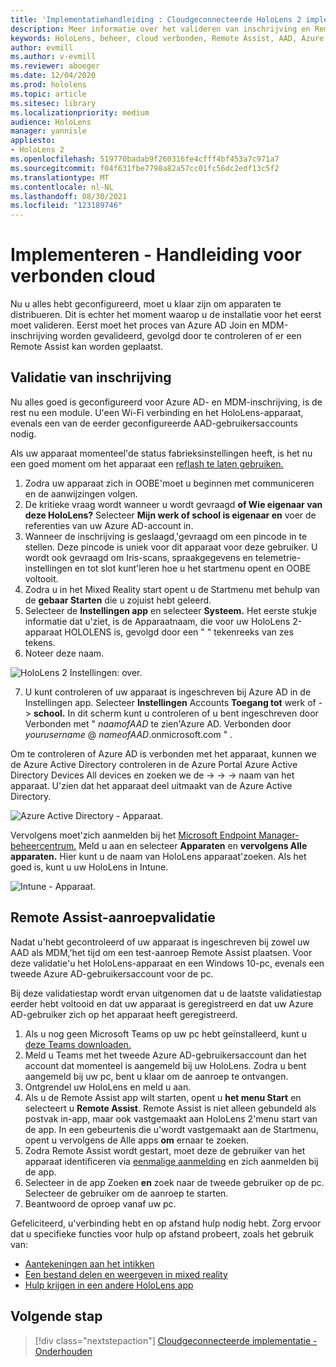 ```yaml
---
title: 'Implementatiehandleiding : Cloudgeconnecteerde HoloLens 2 implementatie op schaal met Remote Assist - Implementeren'
description: Meer informatie over het valideren van inschrijving en Remote Assist voor HoloLens apparaten via een met de cloud verbonden netwerk.
keywords: HoloLens, beheer, cloud verbonden, Remote Assist, AAD, Azure AD, MDM, Mobile Device Management
author: evmill
ms.author: v-evmill
ms.reviewer: aboeger
ms.date: 12/04/2020
ms.prod: hololens
ms.topic: article
ms.sitesec: library
ms.localizationpriority: medium
audience: HoloLens
manager: yannisle
appliesto:
- HoloLens 2
ms.openlocfilehash: 519770badab9f260316fe4cfff4bf453a7c971a7
ms.sourcegitcommit: f04f631fbe7798a82a57cc01fc56dc2edf13c5f2
ms.translationtype: MT
ms.contentlocale: nl-NL
ms.lasthandoff: 08/30/2021
ms.locfileid: "123189746"
---
```

# <a name="deploy---cloud-connected-guide"></a>Implementeren - Handleiding voor verbonden cloud

Nu u alles hebt geconfigureerd, moet u klaar zijn om apparaten te distribueren. Dit is echter het moment waarop u de installatie voor het eerst moet valideren. Eerst moet het proces van Azure AD Join en MDM-inschrijving worden gevalideerd, gevolgd door te controleren of er een Remote Assist kan worden geplaatst.

## <a name="enrollment-validation"></a>Validatie van inschrijving

Nu alles goed is geconfigureerd voor Azure AD- en MDM-inschrijving, is de rest nu een module. U&#39;een Wi-Fi verbinding en het HoloLens-apparaat, evenals een van de eerder geconfigureerde AAD-gebruikersaccounts nodig.

Als uw apparaat momenteel&#39;de status fabrieksinstellingen heeft, is het nu een goed moment om het apparaat een [reflash te laten gebruiken.](/hololens/hololens-recovery#clean-reflash-the-device)

1. Zodra uw apparaat zich in OOBE&#39;moet u beginnen met communiceren en de aanwijzingen volgen. 
1. De kritieke vraag wordt wanneer u wordt gevraagd **of Wie eigenaar van deze HoloLens?** Selecteer **Mijn werk of school is eigenaar en** voer de referenties van uw Azure AD-account in.
1. Wanneer de inschrijving is geslaagd,&#39;gevraagd om een pincode in te stellen. Deze pincode is uniek voor dit apparaat voor deze gebruiker. U wordt ook gevraagd om Iris-scans, spraakgegevens en telemetrie-instellingen en tot slot kunt&#39;leren hoe u het startmenu opent en OOBE voltooit.
1. Zodra u in het Mixed Reality start opent u de Startmenu met behulp van de **gebaar Starten** die u zojuist hebt geleerd.
1. Selecteer de **Instellingen app** en selecteer **Systeem.** Het eerste stukje informatie dat u&#39;ziet, is de Apparaatnaam, die voor uw HoloLens 2-apparaat HOLOLENS is, gevolgd door een &quot; &quot; tekenreeks van zes tekens.
1. Noteer deze naam.

![HoloLens 2 Instellingen: over.](./images/hololens2-settings-about.jpg)

7. U kunt controleren of uw apparaat is ingeschreven bij Azure AD in de Instellingen app. Selecteer **Instellingen** Accounts **Toegang tot** werk of  ->  **school.** In dit scherm kunt u controleren of u bent ingeschreven door Verbonden met &quot; _naamofAAD_ te zien&#39;Azure AD. Verbonden door _yourusername_ @ _nameofAAD_.onmicrosoft.com &quot; .


Om te controleren of Azure AD is verbonden met [](https://portal.azure.com/#home)het apparaat, kunnen we de Azure Active Directory controleren in de Azure Portal Azure Active Directory Devices All devices en zoeken we de  ->    ->    ->  naam van het apparaat. U&#39;zien dat het apparaat deel uitmaakt van de Azure Active Directory.


![Azure Active Directory - Apparaat.](./images/aad-enrollment.png)

Vervolgens moet&#39;zich aanmelden bij het [Microsoft Endpoint Manager-beheercentrum.](https://endpoint.microsoft.com/#home) Meld u aan en selecteer **Apparaten** en **vervolgens Alle apparaten.** Hier kunt u de naam van HoloLens apparaat&#39;zoeken. Als het goed is, kunt u uw HoloLens in Intune.

![Intune - Apparaat.](./images/endpoint-all-devices-enrolled.png)

## <a name="remote-assist-call-validation"></a>Remote Assist-aanroepvalidatie

Nadat u&#39;hebt gecontroleerd of uw apparaat is ingeschreven bij zowel uw AAD als MDM,&#39;het tijd om een test-aanroep Remote Assist plaatsen. Voor deze validatie&#39;u het HoloLens-apparaat en een Windows 10-pc, evenals een tweede Azure AD-gebruikersaccount voor de pc.

Bij deze validatiestap wordt ervan uitgenomen dat u de laatste validatiestap eerder hebt voltooid en dat uw apparaat is geregistreerd en dat uw Azure AD-gebruiker zich op het apparaat heeft geregistreerd.


1. Als u nog geen Microsoft Teams op uw pc hebt geïnstalleerd, kunt u [deze Teams downloaden.](https://www.microsoft.com/microsoft-365/microsoft-teams/download-app)
2. Meld u Teams met het tweede Azure AD-gebruikersaccount dan het account dat momenteel is aangemeld bij uw HoloLens. Zodra u bent aangemeld bij uw pc, bent u klaar om de aanroep te ontvangen.
3. Ontgrendel uw HoloLens en meld u aan.
4. Als u de Remote Assist app wilt starten, opent u **het menu Start** en selecteert u **Remote Assist**. Remote Assist is niet alleen gebundeld als postvak in-app, maar ook vastgemaakt aan HoloLens 2&#39;menu start van de app. In een gebeurtenis die u&#39;wordt vastgemaakt aan de Startmenu, opent u vervolgens de Alle apps **om** ernaar te zoeken.
5. Zodra Remote Assist wordt gestart, moet deze de gebruiker van het apparaat identificeren via [eenmalige aanmelding](/azure/active-directory/manage-apps/what-is-single-sign-on) en zich aanmelden bij de app.
6. Selecteer in de app Zoeken **en** zoek naar de tweede gebruiker op de pc. Selecteer de gebruiker om de aanroep te starten.
7. Beantwoord de oproep vanaf uw pc.

Gefeliciteerd, u&#39;verbinding hebt en op afstand hulp nodig hebt. Zorg ervoor dat u specifieke functies voor hulp op afstand probeert, zoals het gebruik van:

- [Aantekeningen aan het intikken](/dynamics365/mixed-reality/remote-assist/add-annotations-hololens)
- [Een bestand delen en weergeven in mixed reality](/dynamics365/mixed-reality/remote-assist/display-save-files)
- [Hulp krijgen in een andere HoloLens app](/dynamics365/mixed-reality/remote-assist/get-help-hololens-app-hololens)

## <a name="next-step"></a>Volgende stap

> [!div class="nextstepaction"]
> [Cloudgeconnecteerde implementatie - Onderhouden](hololens2-cloud-connected-maintain.md)